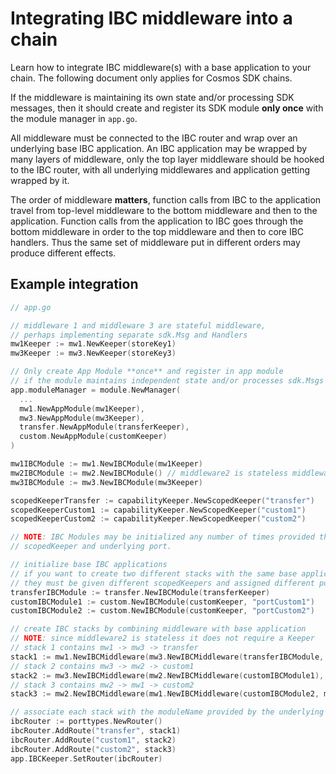 <!--
order: 2
-->

# Integrating IBC middleware into a chain

Learn how to integrate IBC middleware(s) with a base application to your chain. The following document only applies for Cosmos SDK chains.

If the middleware is maintaining its own state and/or processing SDK messages, then it should create and register its SDK module **only once** with the module manager in `app.go`.

All middleware must be connected to the IBC router and wrap over an underlying base IBC application. An IBC application may be wrapped by many layers of middleware, only the top layer middleware should be hooked to the IBC router, with all underlying middlewares and application getting wrapped by it.

The order of middleware **matters**, function calls from IBC to the application travel from top-level middleware to the bottom middleware and then to the application. Function calls from the application to IBC goes through the bottom middleware in order to the top middleware and then to core IBC handlers. Thus the same set of middleware put in different orders may produce different effects.

## Example integration

```go
// app.go

// middleware 1 and middleware 3 are stateful middleware, 
// perhaps implementing separate sdk.Msg and Handlers
mw1Keeper := mw1.NewKeeper(storeKey1)
mw3Keeper := mw3.NewKeeper(storeKey3)

// Only create App Module **once** and register in app module
// if the module maintains independent state and/or processes sdk.Msgs
app.moduleManager = module.NewManager(
  ...
  mw1.NewAppModule(mw1Keeper),
  mw3.NewAppModule(mw3Keeper),
  transfer.NewAppModule(transferKeeper),
  custom.NewAppModule(customKeeper)
)

mw1IBCModule := mw1.NewIBCModule(mw1Keeper)
mw2IBCModule := mw2.NewIBCModule() // middleware2 is stateless middleware
mw3IBCModule := mw3.NewIBCModule(mw3Keeper)

scopedKeeperTransfer := capabilityKeeper.NewScopedKeeper("transfer")
scopedKeeperCustom1 := capabilityKeeper.NewScopedKeeper("custom1")
scopedKeeperCustom2 := capabilityKeeper.NewScopedKeeper("custom2")

// NOTE: IBC Modules may be initialized any number of times provided they use a separate
// scopedKeeper and underlying port.

// initialize base IBC applications
// if you want to create two different stacks with the same base application,
// they must be given different scopedKeepers and assigned different ports.
transferIBCModule := transfer.NewIBCModule(transferKeeper)
customIBCModule1 := custom.NewIBCModule(customKeeper, "portCustom1")
customIBCModule2 := custom.NewIBCModule(customKeeper, "portCustom2")

// create IBC stacks by combining middleware with base application
// NOTE: since middleware2 is stateless it does not require a Keeper
// stack 1 contains mw1 -> mw3 -> transfer
stack1 := mw1.NewIBCMiddleware(mw3.NewIBCMiddleware(transferIBCModule, mw3Keeper), mw1Keeper)
// stack 2 contains mw3 -> mw2 -> custom1
stack2 := mw3.NewIBCMiddleware(mw2.NewIBCMiddleware(customIBCModule1), mw3Keeper)
// stack 3 contains mw2 -> mw1 -> custom2
stack3 := mw2.NewIBCMiddleware(mw1.NewIBCMiddleware(customIBCModule2, mw1Keeper))

// associate each stack with the moduleName provided by the underlying scopedKeeper
ibcRouter := porttypes.NewRouter()
ibcRouter.AddRoute("transfer", stack1)
ibcRouter.AddRoute("custom1", stack2)
ibcRouter.AddRoute("custom2", stack3)
app.IBCKeeper.SetRouter(ibcRouter)
```
